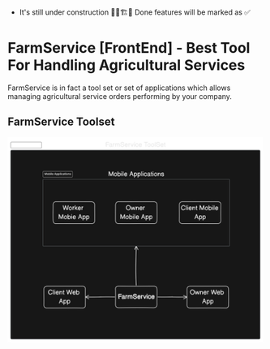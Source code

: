 * It's still under construction 🧱🚧🏗️👷 Done features will be marked as ✅ 

# FarmService [FrontEnd] - Best Tool For Handling Agricultural Services

FarmService is in fact a tool set or set of applications which allows managing agricultural service orders performing by your company. 


## FarmService Toolset 

![App Screenshot](ReadmeAssets/FarmServiceToolset.svg)

